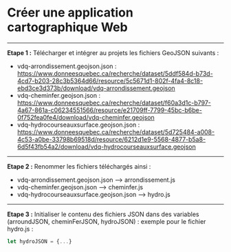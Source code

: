 # Créer une application cartographique Web

---

**Etape 1 :**
Télécharger et intégrer au projets les fichiers GeoJSON suivants :
* vdq-arrondissement.geojson.json : https://www.donneesquebec.ca/recherche/dataset/5ddf584d-b73d-4cd7-b203-28c3b5364d66/resource/5c5671d1-802f-4fa4-8c18-ebd3ce3d373b/download/vdq-arrondissement.geojson
* vdq-cheminfer.geojson.json : https://www.donneesquebec.ca/recherche/dataset/f60a3d1c-b797-4a67-861a-c06234551566/resource/e21709ff-7799-45bc-b6be-0f752fea0fe4/download/vdq-cheminfer.geojson
* vdq-hydrocourseauxsurface.geojson.json : https://www.donneesquebec.ca/recherche/dataset/5d725484-a008-4c53-a0be-33798b69518d/resource/6212d1e9-5568-4877-b5a8-6d5f43fb54a2/download/vdq-hydrocourseauxsurface.geojson
---

**Etape 2 :**
Renommer les fichiers téléchargés ainsi :
* vdq-arrondissement.geojson.json --> arrondissement.js
* vdq-cheminfer.geojson.json --> cheminfer.js
* vdq-hydrocourseauxsurface.geojson.json --> hydro.js
---

**Etape 3 :**
Initialiser le contenu des fichiers JSON dans des variables (arroundJSON, cheminFerJSON, hydroJSON) :
exemple pour le fichier hydro.js :
```javascript
let hydroJSON = {...}
```

